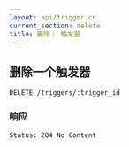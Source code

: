 ```yaml
---
layout: api/trigger.cn
current_section: delete
title: 删除｜ 触发器
---
```


## 删除一个触发器

    DELETE /triggers/:trigger_id

### 响应

    Status: 204 No Content
